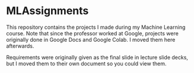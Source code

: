 # MLAssignments
This repository contains the projects I made during my Machine Learning course. Note that since the professor worked at Google, projects were originally done in Google Docs and Google Colab. I moved them here afterwards.

Requirements were originally given as the final slide in lecture slide decks, but I moved them to their own document so you could view them.
